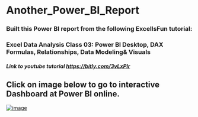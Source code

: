 # Another_Power_BI_Report

### Built this Power BI report from the following ExcelIsFun tutorial:
### Excel Data Analysis Class 03: Power BI Desktop, DAX Formulas, Relationships, Data Modeling& Visuals
##### Link to youtube tutorial https://bitly.com/3vLxPIr



## Click on image below to go to interactive Dashboard at Power BI online.
[![image](https://user-images.githubusercontent.com/51466879/117362306-1621d280-ae89-11eb-8c1b-8bb6459fdadf.png)](https://app.powerbi.com/view?r=eyJrIjoiZDk4NTBjOTYtYjExOS00NWMxLTgzOWYtYzJkNjk4ZWQ0NGQzIiwidCI6IjA1ZmQ0ZTcwLTg4ZWQtNGEyMS05ZGZlLTYzNmQ1Zjg5ODQyYSIsImMiOjZ9)


